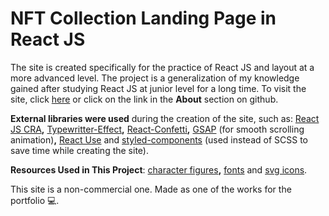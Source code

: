 # NFT Collection Landing Page in React JS

The site is created specifically for the practice of React JS and layout at a more advanced level. The project is a generalization of my knowledge gained after studying React JS at junior level for a long time. To visit the site, click [here](https://tadpoles-club.netlify.app/) or click on the link in the __About__ section on github.

__External libraries were used__ during the creation of the site, such as: [React JS CRA](https://github.com/facebook/create-react-app)__,__ [Typewritter-Effect](https://www.npmjs.com/package/typewriter-effect)__,__ [React-Confetti](https://www.npmjs.com/package/react-confetti)__,__ [GSAP](https://greensock.com/gsap/) (for smooth scrolling animation)__,__ [React Use](https://www.npmjs.com/package/react-use) and [styled-components](https://styled-components.com/docs/advanced) (used instead of SCSS to save time while creating the site).

__Resources Used in This Project__: [character figures](https://bigheads.io/)__,__ [fonts](https://fontsource.org/) and [svg icons](https://icons8.com/).

This site is a non-commercial one. Made as one of the works for the portfolio :computer:. 
